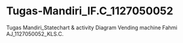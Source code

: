Tugas-Mandiri_IF.C_1127050052
=============================

Tugas Mandiri_Statechart &amp; activity Diagram Vending machine Fahmi AJ_1127050052_KLS.C.
